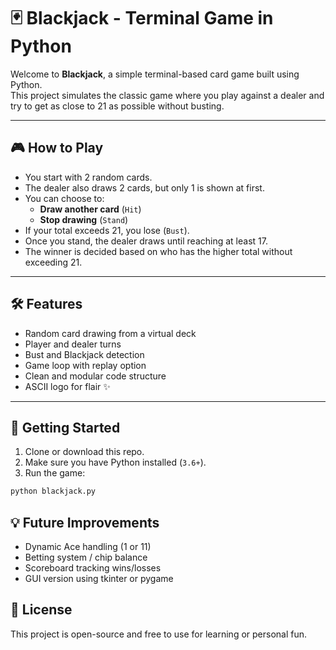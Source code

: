 # 🃏 Blackjack - Terminal Game in Python

Welcome to **Blackjack**, a simple terminal-based card game built using Python.  
This project simulates the classic game where you play against a dealer and try to get as close to 21 as possible without busting.

---

## 🎮 How to Play

- You start with 2 random cards.
- The dealer also draws 2 cards, but only 1 is shown at first.
- You can choose to:
  - **Draw another card** (`Hit`)
  - **Stop drawing** (`Stand`)
- If your total exceeds 21, you lose (`Bust`).
- Once you stand, the dealer draws until reaching at least 17.
- The winner is decided based on who has the higher total without exceeding 21.

---

## 🛠 Features

- Random card drawing from a virtual deck
- Player and dealer turns
- Bust and Blackjack detection
- Game loop with replay option
- Clean and modular code structure
- ASCII logo for flair ✨

---

## 🚀 Getting Started

1. Clone or download this repo.
2. Make sure you have Python installed (`3.6+`).
3. Run the game:

```bash
python blackjack.py
```

## 💡 Future Improvements
- Dynamic Ace handling (1 or 11)
- Betting system / chip balance
- Scoreboard tracking wins/losses
- GUI version using tkinter or pygame

## 📜 License
This project is open-source and free to use for learning or personal fun.
